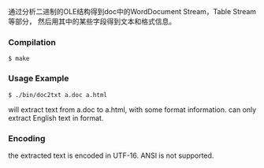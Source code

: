 通过分析二进制的OLE结构得到doc中的WordDocument Stream，Table Stream等部分，
然后用其中的某些字段得到文本和格式信息。

### Compilation

`$ make`

### Usage Example

`$ ./bin/doc2txt a.doc a.html`

will extract text from a.doc to a.html, with some format information.
can only extract English text in format.

### Encoding

the extracted text is encoded in UTF-16.
ANSI is not supported.
